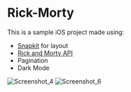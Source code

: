 # Rick-Morty

This is a sample iOS project made using:
- [Snapkit](https://github.com/SnapKit/SnapKit) for layout
- [Rick and Morty API](https://rickandmortyapi.com/)
- Pagination
- Dark Mode

![Screenshot_4](https://user-images.githubusercontent.com/51510494/156273473-3b9ef4a5-9604-407a-82a9-14a474902ae9.png)
![Screenshot_6](https://user-images.githubusercontent.com/51510494/156273476-a1f043dc-aff9-4b8d-b804-79eb0f41f34d.png)
